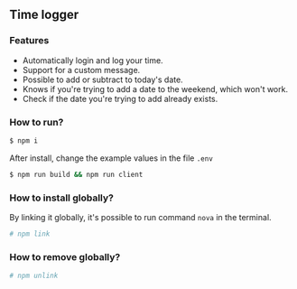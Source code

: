 ## Time logger

### Features

* Automatically login and log your time.
* Support for a custom message.
* Possible to add or subtract to today's date.
* Knows if you're trying to add a date to the weekend, which won't work.
* Check if the date you're trying to add already exists.

### How to run?

``` sh
$ npm i
```

After install, change the example values in the file `.env`

``` sh
$ npm run build && npm run client
```

### How to install globally?

By linking it globally, it's possible to run command `nova` in the terminal.

``` sh
# npm link
```

### How to remove globally?

``` sh
# npm unlink
```
